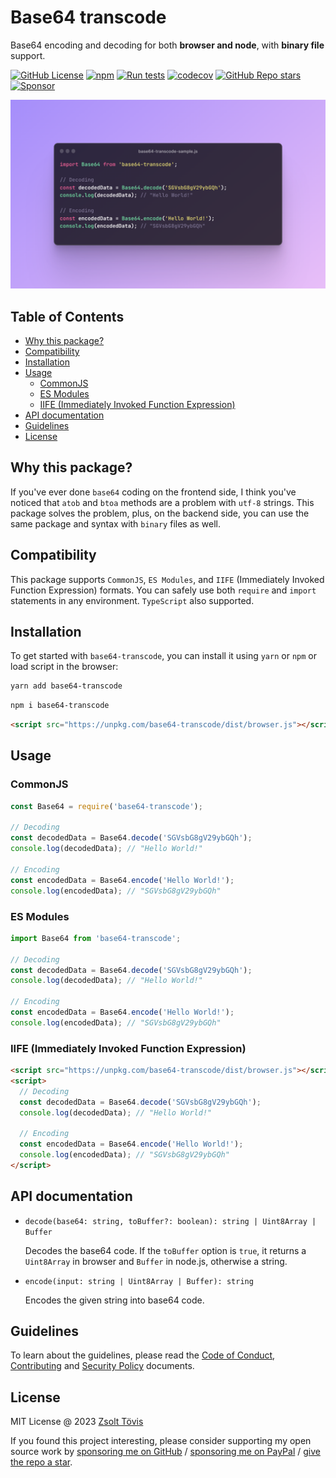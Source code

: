 # Base64 transcode

Base64 encoding and decoding for both **browser and node**, with **binary file** support.

[![GitHub License](https://img.shields.io/github/license/toviszsolt/base64-transcode?style=flat)](https://github.com/toviszsolt/base64-transcode/blob/main/LICENSE)
[![npm](https://img.shields.io/npm/v/base64-transcode?style=flat&color=red)](https://www.npmjs.com/package/base64-transcode)
[![Run tests](https://github.com/toviszsolt/base64-transcode/actions/workflows/main.yml/badge.svg)](https://github.com/toviszsolt/base64-transcode/actions/workflows/main.yml)
[![codecov](https://codecov.io/gh/toviszsolt/base64-transcode/graph/badge.svg?token=34BDELEQJD)](https://codecov.io/gh/toviszsolt/base64-transcode)
[![GitHub Repo stars](https://img.shields.io/github/stars/toviszsolt/base64-transcode?color=DAAA3F)](https://github.com/toviszsolt/base64-transcode/stargazers)
[![Sponsor](https://img.shields.io/static/v1?label=sponsor&message=❤&color=ff69b4)](https://github.com/sponsors/toviszsolt)

![base64-transode cover image](/assets/cover.png)

## Table of Contents

- [Why this package?](#why-this-package)
- [Compatibility](#compatibility)
- [Installation](#installation)
- [Usage](#usage)
  - [CommonJS](#commonjs)
  - [ES Modules](#es-modules)
  - [IIFE (Immediately Invoked Function Expression)](#iife-immediately-invoked-function-expression)
- [API documentation](#api-documentation)
- [Guidelines](#guidelines)
- [License](#license)

## Why this package?

If you've ever done `base64` coding on the frontend side, I think you've noticed that `atob` and `btoa` methods are a
problem with `utf-8` strings. This package solves the problem, plus, on the backend side, you can use the same package
and syntax with `binary` files as well.

## Compatibility

This package supports `CommonJS`, `ES Modules`, and `IIFE` (Immediately Invoked Function Expression) formats. You can
safely use both `require` and `import` statements in any environment. `TypeScript` also supported.

## Installation

To get started with `base64-transcode`, you can install it using `yarn` or `npm` or load script in the browser:

```bash
yarn add base64-transcode
```

```bash
npm i base64-transcode
```

```html
<script src="https://unpkg.com/base64-transcode/dist/browser.js"></script>
```

## Usage

### CommonJS

```javascript
const Base64 = require('base64-transcode');

// Decoding
const decodedData = Base64.decode('SGVsbG8gV29ybGQh');
console.log(decodedData); // "Hello World!"

// Encoding
const encodedData = Base64.encode('Hello World!');
console.log(encodedData); // "SGVsbG8gV29ybGQh"
```

### ES Modules

```javascript
import Base64 from 'base64-transcode';

// Decoding
const decodedData = Base64.decode('SGVsbG8gV29ybGQh');
console.log(decodedData); // "Hello World!"

// Encoding
const encodedData = Base64.encode('Hello World!');
console.log(encodedData); // "SGVsbG8gV29ybGQh"
```

### IIFE (Immediately Invoked Function Expression)

```html
<script src="https://unpkg.com/base64-transcode/dist/browser.js"></script>
<script>
  // Decoding
  const decodedData = Base64.decode('SGVsbG8gV29ybGQh');
  console.log(decodedData); // "Hello World!"

  // Encoding
  const encodedData = Base64.encode('Hello World!');
  console.log(encodedData); // "SGVsbG8gV29ybGQh"
</script>
```

## API documentation

- `decode(base64: string, toBuffer?: boolean): string | Uint8Array | Buffer`

  Decodes the base64 code. If the `toBuffer` option is `true`, it returns a `Uint8Array` in browser and `Buffer` in
  node.js, otherwise a string.

- `encode(input: string | Uint8Array | Buffer): string`

  Encodes the given string into base64 code.

## Guidelines

To learn about the guidelines, please read the [Code of Conduct](./CODE_OF_CONDUCT.md),
[Contributing](./CONTRIBUTING.md) and [Security Policy](./SECURITY.md) documents.

## License

MIT License @ 2023 [Zsolt Tövis](https://github.com/toviszsolt)

If you found this project interesting, please consider supporting my open source work by
[sponsoring me on GitHub](https://github.com/sponsors/toviszsolt) /
[sponsoring me on PayPal](https://www.paypal.com/paypalme/toviszsolt) /
[give the repo a star](https://github.com/toviszsolt/base64-transcode).

